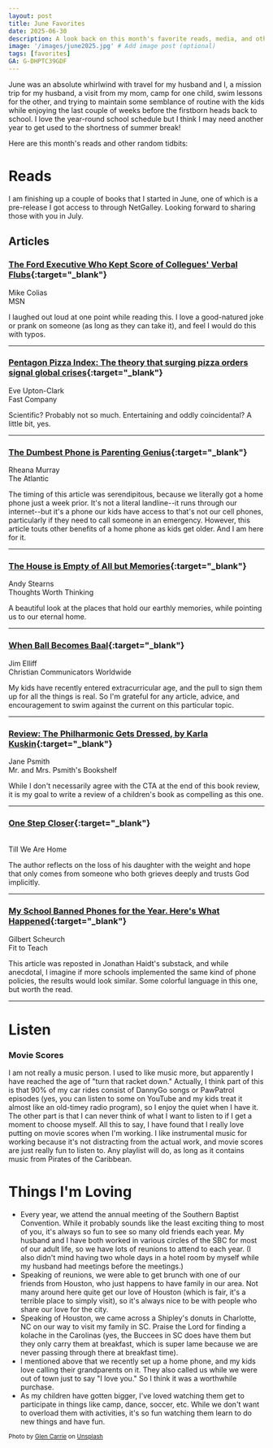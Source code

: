 ```yaml
---
layout: post
title: June Favorites
date: 2025-06-30
description: A look back on this month's favorite reads, media, and other moments. 
image: '/images/june2025.jpg' # Add image post (optional)
tags: [favorites]
GA: G-DHPTC39GDF
---
```

June was an absolute whirlwind with travel for my husband and I, a mission trip for my husband, a visit from my mom, camp for one child, swim lessons for the other, and trying to maintain some semblance of routine with the kids while enjoying the last couple of weeks before the firstborn heads back to school. I love the year-round school schedule but I think I may need another year to get used to the shortness of summer break! 

Here are this month's reads and other random tidbits:

# Reads

I am finishing up a couple of books that I started in June, one of which is a pre-release I got access to through NetGalley. Looking forward to sharing those with you in July.

## Articles

### [The Ford Executive Who Kept Score of Collegues' Verbal Flubs](https://www.msn.com/en-us/money/companies/the-ford-executive-who-kept-score-of-colleagues-verbal-flubs/ar-AA1BGtIo?utm_source=substack&utm_medium=email&__readwiseLocation=){:target="_blank"}
Mike Colias
<br>MSN

I laughed out loud at one point while reading this. I love a good-natured joke or prank on someone (as long as they can take it), and feel I would do this with typos. 

---

### [Pentagon Pizza Index: The theory that surging pizza orders signal global crises](https://www.fastcompany.com/91352935/pentagon-pizza-index-the-theory-that-surging-pizza-orders-signal-global-crises?utm_source=substack&utm_medium=email&__readwiseLocation=){:target="_blank"}
Eve Upton-Clark
<br>Fast Company

Scientific? Probably not so much. Entertaining and oddly coincidental? A little bit, yes.

---

### [The Dumbest Phone is Parenting Genius](https://www.theatlantic.com/family/archive/2025/06/landline-kids-smartphone-alternative/683203/?__readwiseLocation=){:target="_blank"}
Rheana Murray
<br>The Atlantic

The timing of this article was serendipitous, because we literally got a home phone just a week prior. It's not a literal landline--it runs through our internet--but it's a phone our kids have access to that's not our cell phones, particularly if they need to call someone in an emergency. However, this article touts other benefits of a home phone as kids get older. And I am here for it.

---

### [The House is Empty of All but Memories](https://andystearns.net/2025/05/23/the-house-is-empty-of-all-but-memories/?__readwiseLocation=){:target="_blank"}
Andy Stearns
<br>Thoughts Worth Thinking

A beautiful look at the places that hold our earthly memories, while pointing us to our eternal home.

---

### [When Ball Becomes Baal](https://www.ccwtoday.org/2025/05/when-ball-becomes-baal/?__readwiseLocation=){:target="_blank"}
Jim Elliff
<br>Christian Communicators Worldwide

My kids have recently entered extracurricular age, and the pull to sign them up for all the things is real. So I'm grateful for any article, advice, and encouragement to swim against the current on this particular topic.

---

### [Review: The Philharmonic Gets Dressed, by Karla Kuskin](https://www.thepsmiths.com/p/review-the-philharmonic-gets-dressed?utm_source=substack&utm_medium=email&__readwiseLocation=){:target="_blank"}
Jane Psmith
<br>Mr. and Mrs. Psmith's Bookshelf

While I don't necessarily agree with the CTA at the end of this book review, it is my goal to write a review of a children's book as compelling as this one. 

---

### [One Step Closer](https://tillwearehome.com/2025/05/29/one-step-closer/?__readwiseLocation=){:target="_blank"}
<br>Till We Are Home

The author reflects on the loss of his daughter with the weight and hope that only comes from someone who both grieves deeply and trusts God implicitly. 

---

### [My School Banned Phones for the Year. Here's What Happened](https://fittoteach.substack.com/cp/163363995?utm_source=substack&utm_medium=email){:target="_blank"}
Gilbert Scheurch
<br>Fit to Teach

This article was reposted in Jonathan Haidt's substack, and while anecdotal, I imagine if more schools implemented the same kind of phone policies, the results would look similar. Some colorful language in this one, but worth the read.

---

# Listen

### Movie Scores

I am not really a music person. I used to like music more, but apparently I have reached the age of "turn that racket down." Actually, I think part of this is that 90% of my car rides consist of DannyGo songs or PawPatrol episodes (yes, you can listen to some on YouTube and my kids treat it almost like an old-timey radio program), so I enjoy the quiet when I have it. The other part is that I can never think of what I want to listen to if I get a moment to choose myself. All this to say, I have found that I really love putting on movie scores when I'm working. I like instrumental music for working because it's not distracting from the actual work, and movie scores are just really fun to listen to. Any playlist will do, as long as it contains music from Pirates of the Caribbean. 

# Things I'm Loving

- Every year, we attend the annual meeting of the Southern Baptist Convention. While it probably sounds like the least exciting thing to most of you, it's always so fun to see so many old friends each year. My husband and I have both worked in various circles of the SBC for most of our adult life, so we have lots of reunions to attend to each year. (I also didn't mind having two whole days in a hotel room by myself while my husband had meetings before the meetings.)
- Speaking of reunions, we were able to get brunch with one of our friends from Houston, who just happens to have family in our area. Not many around here quite get our love of Houston (which is fair, it's a terrible place to simply visit), so it's always nice to be with people who share our love for the city.
- Speaking of Houston, we came across a Shipley's donuts in Charlotte, NC on our way to visit my family in SC. Praise the Lord for finding a kolache in the Carolinas (yes, the Buccees in SC does have them but they only carry them at breakfast, which is super lame because we are never passing through there at breakfast time).
- I mentioned above that we recently set up a home phone, and my kids love calling their grandparents on it. They also called us while we were out of town just to say "I love you." So I think it was a worthwhile purchase.
- As my children have gotten bigger, I've loved watching them get to participate in things like camp, dance, soccer, etc. While we don't want to overload them with activities, it's so fun watching them learn to do new things and have fun. 


<sub>Photo by <a href="https://unsplash.com/@glencarrie?utm_content=creditCopyText&utm_medium=referral&utm_source=unsplash">Glen Carrie</a> on <a href="https://unsplash.com/photos/text-k06emqjiB7M?utm_content=creditCopyText&utm_medium=referral&utm_source=unsplash">Unsplash</a></sub>